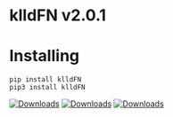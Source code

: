 # klldFN v2.0.1


# Installing
```
pip install klldFN
pip3 install klldFN
```

[![Downloads](https://static.pepy.tech/badge/klldFN)](https://pepy.tech/project/klldFN)
[![Downloads](https://static.pepy.tech/badge/klldFN/month)](https://pepy.tech/project/klldFN)
[![Downloads](https://static.pepy.tech/badge/klldFN/week)](https://pepy.tech/project/klldFN)
